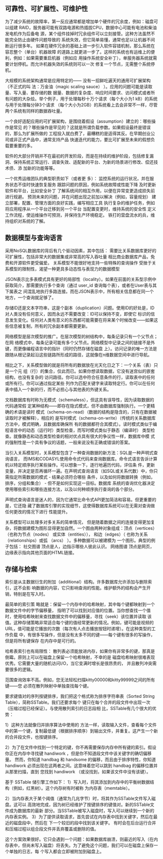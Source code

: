 ## 可靠性、可扩展性、可维护性
为了减少系统的故障率，第一反应通常都是增加单个硬件的冗余度，例如：磁盘可以组建 RAID，服务器可能有双路电源和热插拔CPU，数据中心可能有电池和柴油发电机作为后备电 源，某个组件挂掉时冗余组件可以立刻接管。这种方法虽然不能完全防止由硬件问题导致的 系统失效，但它简单易懂，通常也足以让机器不间断运行很多年。
如果在硬件冗余的基础上进一步引入软件容错机制，那么系统在容忍整个（单台）机器故障 的道路上就更进一步了。这样的系统也有运维上的便利，例如：如果需要重启机器（例如应 用操作系统安全补丁），单服务器系统就需要计划停机。而允许机器失效的系统则可以一次 修复一个节点，无需整个系统停机。

大规模的系统架构通常是应用特定的—— 没有一招鲜吃遍天的通用可扩展架构（不正式的叫 法：万金油（magic scaling sauce） ）。应用的问题可能是读取量、写入量、要存储的数 据量、数据的复杂度、响应时间要求、访问模式或者所有问题的大杂烩。举个例子，用于处理每秒十万个请求（每个大小为1 kB）的系统与用于处理每分钟3个请求 （每个大小为2GB）的系统看上去会非常不一样，尽管两个系统有同样的数据吞吐量。

一个良好适配应用的可扩展架构，是围绕着假设（assumption）建立的：哪些操作是常见 的？哪些操作是罕见的？这就是所谓负载参数。如果假设最终是错误的，那么为扩展所做的 工程投入就白费了，最糟糕的是适得其反。在早期创业公司或非正式产品中，通常支持产品 快速迭代的能力，要比可扩展至未来的假想负载要重要的多。

软件的大部分开销并不在最初的开发阶段，而是在持续的维护阶段，包括修复漏 洞、保持系统正常运行、调查失效、适配新的平台、为新的场景进行修改、偿还技术债、添 加新的功能等等。

一个优秀运维团队的典型职责如下（或者更 多）：
监控系统的运行状况，并在服务状态不佳时快速恢复服务 跟踪问题的原因，例如系统故障或性能下降 及时更新软件和平台，比如安全补丁 了解系统间的相互作用，以便在异常变更造成损失前进行规避。 预测未来的问题，并在问题出现之前加以解决（例如，容量规划） 建立部署，配置、管理方面的良好实践，编写相应工具 执行复杂的维护任务，例如将应用程序从一个平台迁移到另一个平台 当配置变更时，维持系统的安全性 定义工作流程，使运维操作可预测，并保持生产环境稳定。 铁打的营盘流水的兵，维持组织对系统的了解。

## 数据模型与查询语言
采用NoSQL数据库的背后有几个驱动因素，其中包括：
需要比关系数据库更好的可扩展性，包括非常大的数据集或非常高的写入吞吐量 
相比商业数据库产品，免费和开源软件更受偏爱。 
关系模型不能很好地支持一些特殊的查询操作 
受挫于关系模型的限制性，渴望一种更具多动态性与表现力的数据模型

JSON表示比多表模式具有更好的局部性（locality）。如果在前面的关系型示例中 获取简介，那需要执行多个查询（通过 user_id 查询每个表），或者在User表与其下属表之 间混乱地执行多路连接。而在JSON表示中，所有相关信息都在同一个地方，一个查询就足够了。

存储ID还是文本字符串，这是个副本（duplication）问题。使用ID的好处是，ID对人类没有任何意义，因而永远不需要改变：ID可以保持不变，即使它 标识的信息发生变化。任何对人类有意义的东西都可能需要在将来某个时候改变——如果这 些信息被复制，所有的冗余副本都需要更新。

网络模型是层次模型的推广。在层次模型的树结构中，每条记录只有一个父节点；在网 络模式中，每条记录可能有多个父节点。网络模型中记录之间的链接不是外键，而更像编程语言中的指针（同时仍然存储在磁盘 上）。访问记录的唯一方法是跟随从根记录起沿这些链路所形成的路径，这就像在n维数据空间中进行导航。

相比之下，关系模型做的就是将所有的数据放在光天化日之下：一个关系（表）只是一个元 组（行）的集合，仅此而已。如果你想读取数据，它没有迷宫似的嵌套结构，也没有复杂的 访问路径。你可以选中符合任意条件的行，读取表中的任何或所有行。你可以通过指定某些 列作为匹配关键字来读取特定行。你可以在任何表中插入一个新的行，而不必担心与其他表的外键关系。

文档数据库有时称为无模式（schemaless），但这具有误导性，因为读取数据的代码通常假 定某种结构——即存在隐式模式，但不由数据库强制执行。一个更精确的术语是读时 模式（schema-on-read）（数据的结构是隐含的，只有在数据被读取时才被解释），相应的 是写时模式（schema-on-write）（传统的关系数据库方法中，模式明确，且数据库确保所 有的数据都符合其模式）。读时模式类似于编程语言中的动态（运行时）类型检查，而写时模式类似于静态（编译时） 类型检查。就像静态和动态类型检查的相对优点具有很大的争议性一样，数据库中模 式的强制性是一个具有争议的话题，一般来说没有正确或错误的答案。

当引入关系模型时，关系模型包含了一种查询数据的新方法：SQL是一种声明式查询语言， 而IMS和CODASYL使用命令式代码来查询数据库。命令式语言告诉计算机以特定顺序执行某些操作。可以想象一下，逐行地遍历代码，评估条 件，更新变量，并决定是否再循环一遍。在声明式查询语言（如SQL或关系代数）中，你只需指定所需数据的模式 - 结果必须符合哪些 条件，以及如何将数据转换（例如，排序，分组和集合） - 但不是如何实现这一目标。数据库 系统的查询优化器决定使用哪些索引和哪些连接方法，以及以何种顺序执行查询的各个部分。

声明式查询语言是迷人的，因为它通常比命令式API更加简洁和容易。但更重要的是，它还隐 藏了数据库引擎的实现细节，这使得数据库系统可以在无需对查询做任何更改的情况下进行 性能提升。

关系模型可以处理多对多关系的简单情况， 但是随着数据之间的连接变得更加复杂，将数据建模为图形显得更加自然。一个图由两种对象组成：顶点（vertices）（也称为节点（nodes） 或实体（entities））， 和边（edges）（ 也称为关系（relationships）或弧 （arcs） ）。多种数据可以被建模为 一个图形。典型的例子包括：
社交图谱 顶点是人，边指示哪些人彼此认识。
网络图谱 顶点是网页，边缘表示指向其他页面的HTML链接。

## 存储与检索
索引是从主数据衍生的附加（additional）结构。许多数据库允许添加与删除索引，这不会影 响数据的内容，它只影响查询的性能。维护额外的结构会产生开销，特别是在写入时。

最简单的索引策 略就是：保留一个内存中的哈希映射，其中每个键都映射到一个数据文件中的字节偏移量， 指明了可以找到对应值的位置。当你想查找一个值时，使用哈希映射来查找数据文件中的偏移量，寻找（seek）该位置并读取 该值。这种存储策略非常适合每个键的值经常更新的情况。例如，键可能是视频的 URL，值可能是它播放的次数（每次有人点击播放按钮时递增）。在这种类型的工作负载 中，有很多写操作，但是没有太多不同的键——每个键有很多的写操作，但是将所有键保存 在内存中是可行的。

哈希表索引也有局限性：
散列表必须能放进内存，如果你有非常多的键，那真是倒霉。原则上可以在磁盘上保留一个哈希映射，不幸的是 磁盘哈希映射很难表现优秀。它需要大量的随机访问I/O，当它变满时增长是很昂贵的， 并且散列冲突需要很多的逻辑。

范围查询效率不高。例如，您无法轻松扫描kitty00000和kitty99999之间的所有键——您 必须在散列映射中单独查找每个键。

要求键值对的序列按键排序，我们把这个格式称为排序字符串表（Sorted String Table），简称SSTable。我们还要求每个 键只在每个合并的段文件中出现一次（压缩过程已经保证）。与使用散列索引的日志段相 比，SSTable有几个很大的优势：

1）这种方法就像归并排序算法中使用的 方法一样，读取输入文件，查看每个文件中的第一个键，复制最低键（根据排序顺序）到输出文件，并重复。这产生一个新的合并段文件，也按键排序。

2）为了在文件中找到一个特定的键，你不再需要保存内存中所有键的索引。假设你正在内存中寻找键 handiwork ，但是你不知道段文件中该关键字的确切偏移量。 然而，你知道 handbag 和 handsome 的偏移，而且由于排序特性，你知道 handiwork 必须出现在这两者之间。这意味着您可以跳到 handbag 的偏移位置并从那里扫描，直到 您找到 handiwork （或没找到，如果该文件中没有该键）。

基于 SSTable 储引擎工作如下：
1）写入时，将其添加到内存中的平衡树数据结构（例如，红黑树）。这个内存树有时被称 为内存表（memtable）。 

2）当内存表大于某个阈值（通常为几兆字节）时，将其作为SSTable文件写入磁盘。这可以 高效地完成，因为树已经维护了按键排序的键值对。新的SSTable文件成为数据库的最新 部分。当SSTable被写入磁盘时，写入可以继续到一个新的内存表实例。 
3）为了提供读取请求，首先尝试在内存表中找到关键字，然后在最近的磁盘段中，然后在 下一个较旧的段中找到该关键字。 有时会在后台运行合并和压缩过程以组合段文件并丢弃覆盖或删除的值。

这个方案效果很好。它只会遇到一个问题：如果数据库崩溃，则最近的写入（在内存表中，但尚未写入磁盘）将丢失。为了避免这个问题，我们可以在磁盘上保存一个单独的日志，每 个写入都会立即被附加到磁盘上。
